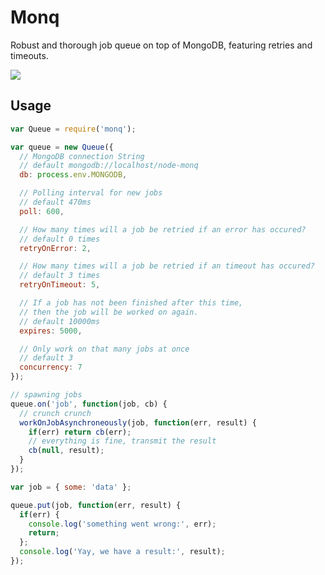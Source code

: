 # Monq

Robust and thorough job queue on top of MongoDB, featuring retries and timeouts.

<img src='https://raw.github.com/strathausen/node-monq/master/images/Monk_Hawaii.jpg' />

## Usage

```js
var Queue = require('monq');

var queue = new Queue({
  // MongoDB connection String
  // default mongodb://localhost/node-monq
  db: process.env.MONGODB,

  // Polling interval for new jobs
  // default 470ms
  poll: 600,

  // How many times will a job be retried if an error has occured?
  // default 0 times
  retryOnError: 2,

  // How many times will a job be retried if an timeout has occured?
  // default 3 times
  retryOnTimeout: 5,

  // If a job has not been finished after this time,
  // then the job will be worked on again.
  // default 10000ms
  expires: 5000,

  // Only work on that many jobs at once
  // default 3
  concurrency: 7
});

// spawning jobs
queue.on('job', function(job, cb) {
  // crunch crunch
  workOnJobAsynchroneously(job, function(err, result) {
    if(err) return cb(err);
    // everything is fine, transmit the result
    cb(null, result);
  }
});

var job = { some: 'data' };

queue.put(job, function(err, result) {
  if(err) {
    console.log('something went wrong:', err);
    return;
  };
  console.log('Yay, we have a result:', result);
});
```
